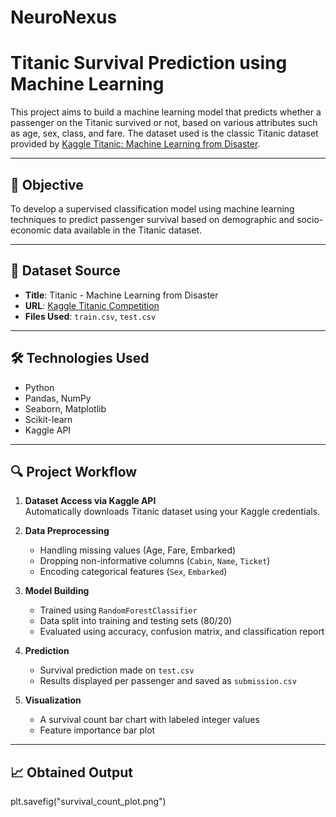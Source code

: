 # NeuroNexus
# Titanic Survival Prediction using Machine Learning

This project aims to build a machine learning model that predicts whether a passenger on the Titanic survived or not, based on various attributes such as age, sex, class, and fare. The dataset used is the classic Titanic dataset provided by [Kaggle Titanic: Machine Learning from Disaster](https://www.kaggle.com/competitions/titanic).

---

## 📌 Objective

To develop a supervised classification model using machine learning techniques to predict passenger survival based on demographic and socio-economic data available in the Titanic dataset.

---

## 📂 Dataset Source

- **Title**: Titanic - Machine Learning from Disaster  
- **URL**: [Kaggle Titanic Competition](https://www.kaggle.com/competitions/titanic)  
- **Files Used**: `train.csv`, `test.csv`

---

## 🛠️ Technologies Used

- Python
- Pandas, NumPy
- Seaborn, Matplotlib
- Scikit-learn
- Kaggle API

---

## 🔍 Project Workflow

1. **Dataset Access via Kaggle API**  
   Automatically downloads Titanic dataset using your Kaggle credentials.

2. **Data Preprocessing**
   - Handling missing values (Age, Fare, Embarked)
   - Dropping non-informative columns (`Cabin`, `Name`, `Ticket`)
   - Encoding categorical features (`Sex`, `Embarked`)

3. **Model Building**
   - Trained using `RandomForestClassifier`
   - Data split into training and testing sets (80/20)
   - Evaluated using accuracy, confusion matrix, and classification report

4. **Prediction**
   - Survival prediction made on `test.csv`
   - Results displayed per passenger and saved as `submission.csv`

5. **Visualization**
   - A survival count bar chart with labeled integer values
   - Feature importance bar plot

---

## 📈 Obtained Output
plt.savefig("survival_count_plot.png")
